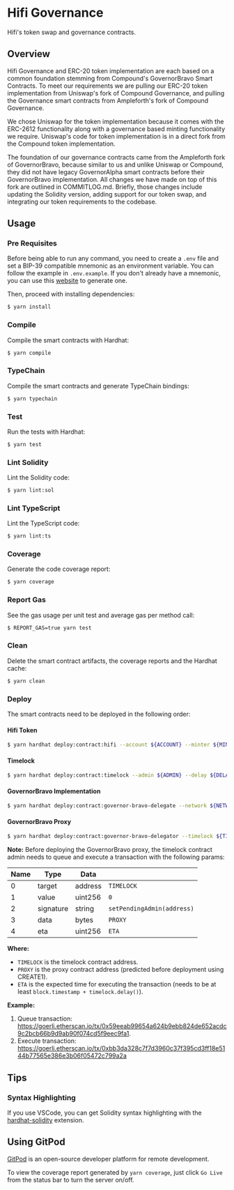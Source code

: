 # Hifi Governance

Hifi's token swap and governance contracts.

## Overview

Hifi Governance and ERC-20 token implementation are each based on a common foundation stemming from Compound's GovernorBravo Smart Contracts. To meet our requirements we are pulling our ERC-20 token implementation from Uniswap's fork of Compound Governance, and pulling the Governance smart contracts from Ampleforth's fork of Compound Governance.

We chose Uniswap for the token implementation because it comes with the ERC-2612 functionality along with a governance based minting functionality we require. Uniswap's code for token implementation is in a direct fork from the Compound token implementation.

The foundation of our governance contracts came from the Ampleforth fork of GovernorBravo, because similar to us and unlike Uniswap or Compound, they did not have legacy GovernorAlpha smart contracts before their GovernorBravo implementation. All changes we have made on top of this fork are outlined in COMMITLOG.md. Briefly, those changes include updating the Solidity version, adding support for our token swap, and integrating our token requirements to the codebase.

## Usage

### Pre Requisites

Before being able to run any command, you need to create a `.env` file and set a BIP-39 compatible mnemonic as an environment
variable. You can follow the example in `.env.example`. If you don't already have a mnemonic, you can use this [website](https://iancoleman.io/bip39/) to generate one.

Then, proceed with installing dependencies:

```sh
$ yarn install
```

### Compile

Compile the smart contracts with Hardhat:

```sh
$ yarn compile
```

### TypeChain

Compile the smart contracts and generate TypeChain bindings:

```sh
$ yarn typechain
```

### Test

Run the tests with Hardhat:

```sh
$ yarn test
```

### Lint Solidity

Lint the Solidity code:

```sh
$ yarn lint:sol
```

### Lint TypeScript

Lint the TypeScript code:

```sh
$ yarn lint:ts
```

### Coverage

Generate the code coverage report:

```sh
$ yarn coverage
```

### Report Gas

See the gas usage per unit test and average gas per method call:

```sh
$ REPORT_GAS=true yarn test
```

### Clean

Delete the smart contract artifacts, the coverage reports and the Hardhat cache:

```sh
$ yarn clean
```

### Deploy

The smart contracts need to be deployed in the following order:

#### Hifi Token

```sh
$ yarn hardhat deploy:contract:hifi --account ${ACCOUNT} --minter ${MINTER} --network ${NETWORK_NAME} --confirmations 5 --print true --verify true
```

#### Timelock

```sh
$ yarn hardhat deploy:contract:timelock --admin ${ADMIN} --delay ${DELAY} --network ${NETWORK_NAME} --confirmations 5 --print true --verify true
```

#### GovernorBravo Implementation

```sh
$ yarn hardhat deploy:contract:governor-bravo-delegate --network ${NETWORK_NAME} --confirmations 5 --print true --verify true
```

#### GovernorBravo Proxy

```sh
$ yarn hardhat deploy:contract:governor-bravo-delegator --timelock ${TIMELOCK} --hifi ${HIFI_TOKEN} --admin ${ADMIN} --implementation ${GOVERNOR_BRAVO_IMPLEMENTATION} --voting-period ${VOTING_PERIOD} --voting-delay ${VOTING_DELAY} --proposal-threshold ${PROPOSAL_THRESHOLD} --network ${NETWORK_NAME} --confirmations 5 --print true --verify true
```

**Note:** Before deploying the GovernorBravo proxy, the timelock contract admin needs to queue and execute a transaction with the following params:

| Name | Type      | Data    |                            |
| ---- | --------- | ------- | -------------------------- |
| 0    | target    | address | `TIMELOCK`                 |
| 1    | value     | uint256 | `0`                        |
| 2    | signature | string  | `setPendingAdmin(address)` |
| 3    | data      | bytes   | `PROXY`                    |
| 4    | eta       | uint256 | `ETA`                      |

**Where:**

- `TIMELOCK` is the timelock contract address.
- `PROXY` is the proxy contract address (predicted before deployment using CREATE1).
- `ETA` is the expected time for executing the transaction (needs to be at least `block.timestamp + timelock.delay()`).

**Example:**

1. Queue transaction: https://goerli.etherscan.io/tx/0x59eeab99654a624b9ebb824de652acdc9c2bcb66b9d9ab90f074cd5f9eec9fa1.
2. Execute transaction: https://goerli.etherscan.io/tx/0xbb3da328c7f7d3960c37f395cd3ff18e5144b77565e386e3b06f05472c799a2a

## Tips

### Syntax Highlighting

If you use VSCode, you can get Solidity syntax highlighting with the [hardhat-solidity](https://marketplace.visualstudio.com/items?itemName=NomicFoundation.hardhat-solidity) extension.

## Using GitPod

[GitPod](https://www.gitpod.io/) is an open-source developer platform for remote development.

To view the coverage report generated by `yarn coverage`, just click `Go Live` from the status bar to turn the server on/off.
